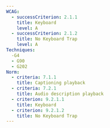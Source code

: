 ```yaml
---
WCAG:
  - successCriterion: 2.1.1
    title: Keyboard
    level: A
  - successCriterion: 2.1.2
    title: No Keyboard Trap
    level: A
Techniques:
  -G4
  - G90
  - G202
Norm:
  - criteria: 7.1.1
    title: Captioning playback
  - criteria: 7.2.1
    title: Audio description playback
  - criterion: 9.2.1.1
    title: Keyboard
  - criterion: 9.2.1.2
    title: No Keyboard Trap
---
```

